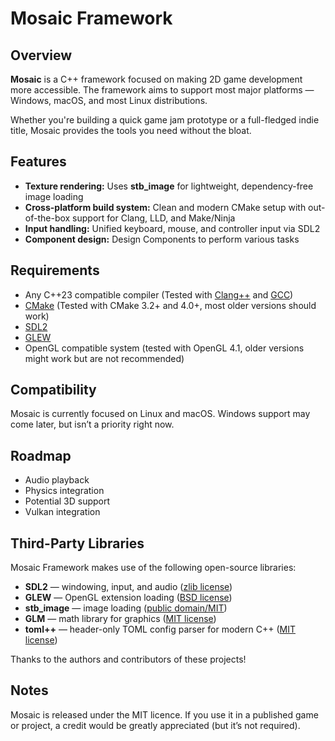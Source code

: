 # Mosaic Framework

## Overview

**Mosaic** is a C++ framework focused on making 2D game development more accessible. The framework aims to support most major platforms — Windows, macOS, and most Linux distributions.

Whether you're building a quick game jam prototype or a full-fledged indie title, Mosaic provides the tools you need without the bloat.

## Features

- **Texture rendering:** Uses **stb_image** for lightweight, dependency-free image loading
- **Cross-platform build system:** Clean and modern CMake setup with out-of-the-box support for Clang, LLD, and Make/Ninja
- **Input handling:** Unified keyboard, mouse, and controller input via SDL2
- **Component design:** Design Components to perform various tasks

## Requirements

- Any C++23 compatible compiler (Tested with [Clang++](https://clang.llvm.org) and [GCC](https://gcc.gnu.org))
- [CMake](https://cmake.org/) (Tested with CMake 3.2+ and 4.0+, most older versions should work)
- [SDL2](https://www.libsdl.org/)
- [GLEW](https://glew.sourceforge.net/)
- OpenGL compatible system (tested with OpenGL 4.1, older versions might work but are not recommended)

## Compatibility

Mosaic is currently focused on Linux and macOS. Windows support may come later, but isn’t a priority right now.

## Roadmap

- Audio playback
- Physics integration
- Potential 3D support
- Vulkan integration

## Third-Party Libraries

Mosaic Framework makes use of the following open-source libraries:

- **SDL2** — windowing, input, and audio ([zlib license](https://www.libsdl.org/license.php))
- **GLEW** — OpenGL extension loading ([BSD license](http://glew.sourceforge.net/))
- **stb_image** — image loading ([public domain/MIT](https://github.com/nothings/stb))
- **GLM** — math library for graphics ([MIT license](https://github.com/g-truc/glm))
- **toml++** — header-only TOML config parser for modern C++ ([MIT license](https://github.com/marzer/tomlplusplus))

Thanks to the authors and contributors of these projects!

## Notes

Mosaic is released under the MIT licence. If you use it in a published game or project, a credit would be greatly appreciated (but it’s not required).